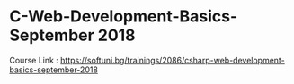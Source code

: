 # C-Web-Development-Basics-September 2018

Course Link : https://softuni.bg/trainings/2086/csharp-web-development-basics-september-2018